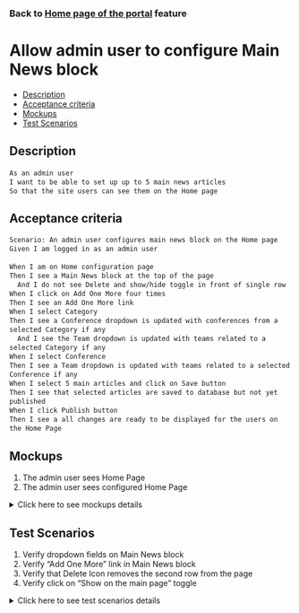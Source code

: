 ### Back to [Home page of the portal](../../) feature

# Allow admin user to configure Main News block

- [Description](#description)
- [Acceptance criteria](#acceptance-criteria)
- [Mockups](#mockups)
- [Test Scenarios](#test-scenarios)

## Description

    As an admin user
    I want to be able to set up up to 5 main news articles
    So that the site users can see them on the Home page

## Acceptance criteria

    Scenario: An admin user configures main news block on the Home page
    Given I am logged in as an admin user

    When I am on Home configuration page
    Then I see a Main News block at the top of the page
      And I do not see Delete and show/hide toggle in front of single row
    When I click on Add One More four times
    Then I see an Add One More link
    When I select Category
    Then I see a Conference dropdown is updated with conferences from a selected Category if any
      And I see the Team dropdown is updated with teams related to a selected Category if any
    When I select Conference
    Then I see a Team dropdown is updated with teams related to a selected Conference if any 
    When I select 5 main articles and click on Save button
    Then I see that selected articles are saved to database but not yet published
    When I click Publish button
    Then I see a all changes are ready to be displayed for the users on the Home Page

## Mockups

1. The admin user sees Home Page 
2. The admin user sees configured Home Page

<details>
  <summary>Click here to see mockups details</summary>

**1. The admin user sees Home Page:**

![Home Page](/products/sport_news_portal/web_application_features/home_page/images/home_page_admin_side_empty.png)

**2. The admin user sees configured Home Page:**

![Home Page](/products/sport_news_portal/web_application_features/home_page/images/home_page_admin_side.png)

</details>

## Test Scenarios

1. Verify dropdown fields on Main News block
2. Verify “Add One More” link in Main News block
3. Verify that Delete Icon removes the second row from the page
4. Verify click on “Show on the main page” toggle

<details>
  <summary>Click here to see test scenarios details</summary>

### **#1. Verify dropdown fields on Main News block**

|#|Steps|Expected Result
------|-------|----------
|1|Go to the sport news site|
|2|Log in your admin account|User is navigating to Home page
|3|Observe dropdown fields in Main News block|The Main News block contains next dropdown fields:<br> - Category - contains a list of all sport categories<br> - Conference - contains a list of all conferences<br> - Team - contains a list of all teams<br> - Article - contains a list of all articles

### **#2. Verify “Add One More” link in Main News block**

|#|Steps|Expected Result
------|-------|----------
|1|Go to the sport news site|
|2|Log in your admin account|
|3|Examine dropdown fields in Main News block|
|4|Click on “Add One More”|Then the system displays one more row with the same dropdown fields and Delete icon in front of the second row

### **#3. Verify that Delete Icon removes the second row from the page**

|#|Steps|Expected Result
------|-------|----------
|1|Go to the sport news site|
|2|Log in your admin account|
|3|Observe dropdown fields in Main News block|
|4|Click on “Add One More”|Then the system displays one more row with the same dropdown fields and Delete icon in front of the second row
|5|Click on Delete icon|The system removes the second row from the page

### **#4. Verify click on “Show on the main page” toggle**

|#|Steps|Expected Result
------|-------|----------
|1|Go to the sport news site|
|2|Log in your admin account|
|3|Click on “Show on the main page” toggle is displayed at the bottom of Main News block|The toggle is changed to “Hide on the main page” toggle and the breaking news articles from main news block are not shown

</details>

